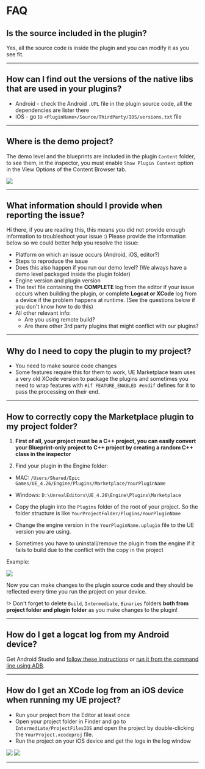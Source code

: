 # FAQ

## Is the source included in the plugin?

Yes, all the source code is inside the plugin and you can modify it as you see fit.

---

## How can I find out the versions of the native libs that are used in your plugins?

- Android - check the Android `.UPL` file in the plugin source code, all the dependencies are lister there
- iOS - go to `<PluginName>/Source/ThirdParty/IOS/versions.txt` file

---

## Where is the demo project?

The demo level and the blueprints are included in the plugin `Content` folder, to see them, in the inspector, you must enable `Show Plugin Content` option in the View Options of the Content Browser tab.

![](/images/issues/show-plugin-content.png)

---

## What information should I provide when reporting the issue?

Hi there, if you are reading this, this means you did not provide enough information to troubleshoot your issue :) Please provide the information below so we could better help you resolve the issue:

* Platform on which an issue occurs (Android, iOS, editor?)
* Steps to reproduce the issue
* Does this also happen if you run our demo level? (We always have a demo level packaged inside the plugin folder)
* Engine version and plugin version
* The text file containing the **COMPLETE** log from the editor if your issue occurs when building the plugin, or complete **Logcat or XCode** log from a device if the problem happens at runtime. (See the questions below if you don't know how to do this)
* All other relevant info:
  * Are you using remote build?
  * Are there other 3rd party plugins that might conflict with our plugins?

---

## Why do I need to copy the plugin to my project?

- You need to make source code changes
- Some features require this for them to work, UE Marketplace team uses a very old XCode version to package the plugins and sometimes you need to wrap features with `#if FEATURE_ENABLED #endif` defines for it to pass the processing on their end.

---

## How to correctly copy the Marketplace plugin to my project folder?

1. **First of all, your project must be a C++ project, you can easily convert your Blueprint-only project to C++ project by creating a random C++ class in the inspector**

2. Find your plugin in the Engine folder:
  - MAC: `/Users/Shared/Epic Games/UE_4.26/Engine/Plugins/Marketplace/YourPluginName`
  - Windows: `D:\UnrealEditors\UE_4.26\Engine\Plugins\Marketplace`

- Copy the plugin into the `Plugins` folder of the root of your project. So the folder structure is like `YourProjectFolder/Plugins/YourPluginName`
- Change the engine version in the `YourPluginName.uplugin` file to the UE version you are using.
- Sometimes you have to uninstall/remove the plugin from the engine if it fails to build due to the conflict with the copy in the project

Example:

![](/images/issues/plugin.png)

Now you can make changes to the plugin source code and they should be reflected every time you run the project on your device.

!> Don't forget to delete `Build`, `Intermediate`, `Binaries` folders **both from project folder and plugin folder** as you make changes to the plugin!

---

## How do I get a logcat log from my Android device?

Get Android Studio and [follow these instructions](https://developer.android.com/studio/debug/am-logcat) or [run it from the command line using ADB](https://developer.android.com/studio/command-line/logcat).

---

## How do I get an XCode log from an iOS device when running my UE project?

* Run your project from the Editor at least once
* Open your project folder in Finder and go to `Intermediate/ProjectFilesIOS` and open the project by double-clicking the `YourProject.xcodeproj` file.
* Run the project on your iOS device and get the logs in the log window

![](/images/issues/xcode-proj.png)
![](/images/issues/logs.png)

---